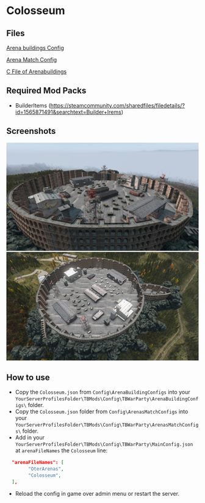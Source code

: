 # Colosseum

## Files

<a href="./ArenaBuildingConfig/Colosseum.json" download>Arena buildings Config</a>

<a href="./ArenaMatchConfig/Colosseum.json" download>Arena Match Config</a>

<a href="./Colosseumfinish.c" download>C File of Arenabuildings</a>

## Required Mod Packs
- BuilderItems (https://steamcommunity.com/sharedfiles/filedetails/?id=1565871491&searchtext=Builder+Irems)

## Screenshots

![Cherno](./images/Colosseum_1.jpg)
![Cherno](./images/Colosseum_2.jpg)

## How to use
- Copy the `Colosseum.json` from `Config\ArenaBuildingConfigs` into your `YourServerProfilesFolder\TBMods\Config\TBWarParty\ArenaBuildingConfigs\` folder.
- Copy the `Colosseum.json` folder from `Config\ArenasMatchConfigs` into your `YourServerProfilesFolder\TBMods\Config\TBWarParty\ArenasMatchConfigs\` folder.
- Add in your `YourServerProfilesFolder\TBMods\Config\TBWarParty\MainConfig.json` at `arenaFileNames` the `Colosseum` line:
```json
  "arenaFileNames": [
        "OterArenas",
        "Colosseum",
  ],
```
- Reload the config in game over admin menu or restart the server.